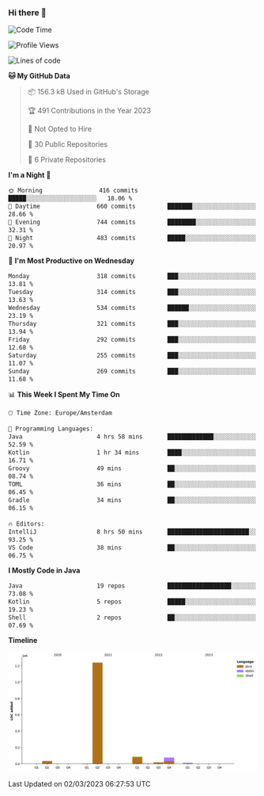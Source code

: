 ### Hi there 👋


<!--START_SECTION:waka-->
![Code Time](http://img.shields.io/badge/Code%20Time-3%2C040%20hrs%2044%20mins-blue)

![Profile Views](http://img.shields.io/badge/Profile%20Views-0-blue)

![Lines of code](https://img.shields.io/badge/From%20Hello%20World%20I%27ve%20Written-1.5%20million%20lines%20of%20code-blue)

**🐱 My GitHub Data** 

> 📦 156.3 kB Used in GitHub's Storage 
 > 
> 🏆 491 Contributions in the Year 2023
 > 
> 🚫 Not Opted to Hire
 > 
> 📜 30 Public Repositories 
 > 
> 🔑 6 Private Repositories 
 > 
**I'm a Night 🦉** 

```text
🌞 Morning                416 commits         █████░░░░░░░░░░░░░░░░░░░░   18.06 % 
🌆 Daytime                660 commits         ███████░░░░░░░░░░░░░░░░░░   28.66 % 
🌃 Evening                744 commits         ████████░░░░░░░░░░░░░░░░░   32.31 % 
🌙 Night                  483 commits         █████░░░░░░░░░░░░░░░░░░░░   20.97 % 
```
📅 **I'm Most Productive on Wednesday** 

```text
Monday                   318 commits         ███░░░░░░░░░░░░░░░░░░░░░░   13.81 % 
Tuesday                  314 commits         ███░░░░░░░░░░░░░░░░░░░░░░   13.63 % 
Wednesday                534 commits         ██████░░░░░░░░░░░░░░░░░░░   23.19 % 
Thursday                 321 commits         ███░░░░░░░░░░░░░░░░░░░░░░   13.94 % 
Friday                   292 commits         ███░░░░░░░░░░░░░░░░░░░░░░   12.68 % 
Saturday                 255 commits         ███░░░░░░░░░░░░░░░░░░░░░░   11.07 % 
Sunday                   269 commits         ███░░░░░░░░░░░░░░░░░░░░░░   11.68 % 
```


📊 **This Week I Spent My Time On** 

```text
🕑︎ Time Zone: Europe/Amsterdam

💬 Programming Languages: 
Java                     4 hrs 58 mins       █████████████░░░░░░░░░░░░   52.59 % 
Kotlin                   1 hr 34 mins        ████░░░░░░░░░░░░░░░░░░░░░   16.71 % 
Groovy                   49 mins             ██░░░░░░░░░░░░░░░░░░░░░░░   08.74 % 
TOML                     36 mins             ██░░░░░░░░░░░░░░░░░░░░░░░   06.45 % 
Gradle                   34 mins             ██░░░░░░░░░░░░░░░░░░░░░░░   06.15 % 

🔥 Editors: 
IntelliJ                 8 hrs 50 mins       ███████████████████████░░   93.25 % 
VS Code                  38 mins             ██░░░░░░░░░░░░░░░░░░░░░░░   06.75 % 
```

**I Mostly Code in Java** 

```text
Java                     19 repos            ██████████████████░░░░░░░   73.08 % 
Kotlin                   5 repos             █████░░░░░░░░░░░░░░░░░░░░   19.23 % 
Shell                    2 repos             ██░░░░░░░░░░░░░░░░░░░░░░░   07.69 % 
```



**Timeline**

![Lines of Code chart](https://raw.githubusercontent.com/powercasgamer/powercasgamer/master/assets/bar_graph.png)


 Last Updated on 02/03/2023 06:27:53 UTC
<!--END_SECTION:waka-->
